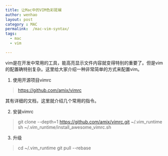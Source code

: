 ```yaml
---
title: 让Mac中的VIM色彩斑斓
author: wenhao
layout: post
category : MAC
permalink:  /mac-vim-syntax/
tags: 
  - mac
  - vim

---
```


vim是在开发中常用的工具，能高亮显示文件内容就变得特别的重要了。但是vim的配置确特别复杂。这里给大家介绍一种非常简单的方式来配置vim。

<!--more-->

1. 使用开源项目vimrc
> https://github.com/amix/vimrc

其有详细的文档，这里就介绍几个常用的指令。


2. 安装vimrc
> git clone --depth=1 https://github.com/amix/vimrc.git ~/.vim_runtime
> sh ~/.vim_runtime/install_awesome_vimrc.sh


3. 升级
> cd ~/.vim_runtime
> git pull --rebase

